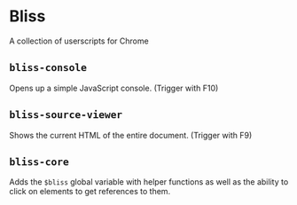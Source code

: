 # Bliss
A collection of userscripts for Chrome
## `bliss-console`
Opens up a simple JavaScript console. (Trigger with F10)
## `bliss-source-viewer`
Shows the current HTML of the entire document. (Trigger with F9)
## `bliss-core`
Adds the `$bliss` global variable with helper functions as well as the ability to click on elements to get references to them.
